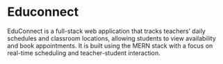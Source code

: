 # Educonnect
 EduConnect is a full-stack web application that tracks teachers’ daily schedules and classroom locations, allowing students to view availability and book appointments. It is built using the MERN stack with a focus on real-time scheduling and teacher-student interaction.
